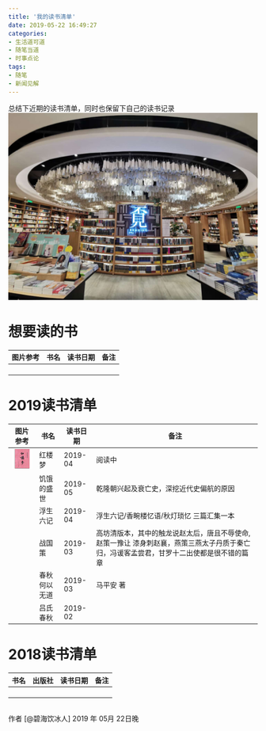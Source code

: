 ```yaml
---
title: '我的读书清单'
date: 2019-05-22 16:49:27
categories:
- 生活道可道
- 随笔当道
- 时事点论
tags:
- 随笔
- 新闻见解
---
```



总结下近期的读书清单，同时也保留下自己的读书记录
 ![](https://raw.githubusercontent.com/liruixue/muqiaosite/master/images/life-reading/reading-overview-home.jpg) 
<!-- more -->

# 想要读的书
|   图片参考      | 书名   |  读书日期  |  备注  |
| --------   | -----  | ----  | ----  |
| |    |   |   |
| |    |   |   |
| |    |   |   |
| |    |   |   |
 
# 2019读书清单
|   图片参考      | 书名   |  读书日期  |  备注  |
| --------   | -----  | ----  | ----  |
|![](https://raw.githubusercontent.com/liruixue/muqiaosite/master/images/life-reading/hongloumeng-book.jpg)| 红楼梦  | 2019-04  | 阅读中 |
| | 饥饿的盛世  | 2019-05  | 乾隆朝兴起及衰亡史，深挖近代史偏航的原因 |
| |  浮生六记  | 2019-04  | 浮生六记/香畹楼忆语/秋灯琐忆 三篇汇集一本  |
| |战国策| 2019-03   | 高坊清版本，其中的触龙说赵太后，唐且不辱使命, 赵策一豫让 漆身刺赵襄，燕策三燕太子丹质于秦亡归，冯谖客孟尝君，甘罗十二出使都是很不错的篇章  |
| | 春秋何以无道    | 2019-03  | 马平安 著  |
| | 吕氏春秋   | 2019-02   |   |

# 2018读书清单
| 书名        | 出版社   |  读书日期  |  备注  |
| --------   | -----  | ----  | ----  |
| |    |   |   |
| |    |   |   |
| |    |   |   |
| |    |   |   |

<br/>
作者 [@碧海饮冰人]    
2019 年 05月 22日晚    



